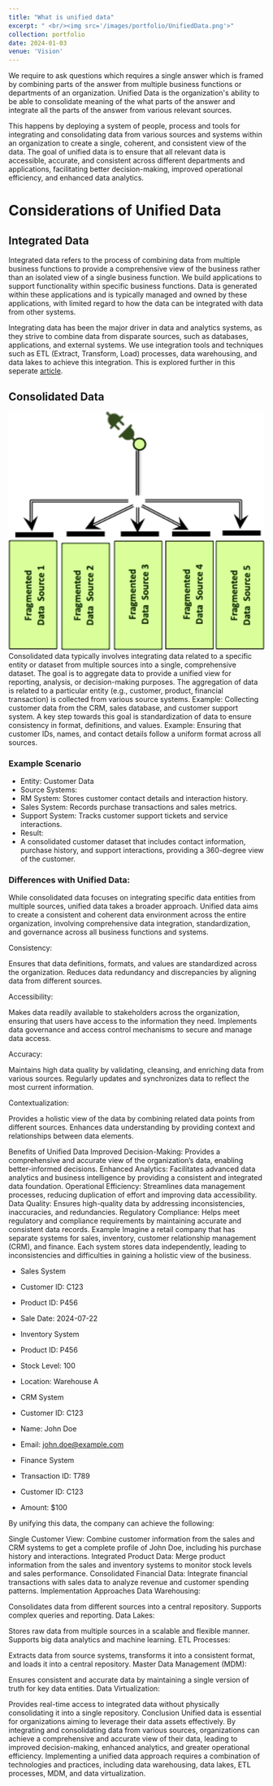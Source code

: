 ```yaml
---
title: "What is unified data"
excerpt: " <br/><img src='/images/portfolio/UnifiedData.png'>"
collection: portfolio
date: 2024-01-03
venue: 'Vision'
---
```


We require to ask questions which requires a single answer which is framed by combining parts of the answer from multiple business functions or departments of an organization. Unified Data is the organization's ability to be able to consolidate meaning of the what parts of the answer and integrate all the parts of the answer from various relevant sources. 

This happens by deploying a system of people, process and tools for integrating and consolidating data from various sources and systems within an organization to create a single, coherent, and consistent view of the data. The goal of unified data is to ensure that all relevant data is accessible, accurate, and consistent across different departments and applications, facilitating better decision-making, improved operational efficiency, and enhanced data analytics.

# Considerations of Unified Data

## Integrated Data
Integrated data refers to the process of combining data from multiple business functions to provide a comprehensive view of the business rather than an isolated view of a single business function. We build applications to support functionality within specific business functions. Data is generated within these applications and is typically managed and owned by these applications, with limited regard to how the data can be integrated with data from other systems.

Integrating data has been the major driver in data and analytics systems, as they strive to combine data from disparate sources, such as databases, applications, and external systems. We use integration tools and techniques such as ETL (Extract, Transform, Load) processes, data warehousing, and data lakes to achieve this integration. This is explored further in this seperate [article](https://nuneskris.github.io/portfolio/1-1-2IntegratedData/).

## Consolidated Data
<img width="612" alt="image" src="/images/portfolio/UnifiedData.png">
Consolidated data typically involves integrating data related to a specific entity or dataset from multiple sources into a single, comprehensive dataset. The goal is to aggregate data to provide a unified view for reporting, analysis, or decision-making purposes. The aggregation of data is related to a particular entity (e.g., customer, product, financial transaction) is collected from various source systems. Example: Collecting customer data from the CRM, sales database, and customer support system. A key step towards this goal is standardization of data to ensure consistency in format, definitions, and values. Example: Ensuring that customer IDs, names, and contact details follow a uniform format across all sources.

### Example Scenario
* Entity: Customer Data
* Source Systems:
*   RM System: Stores customer contact details and interaction history.
*   Sales System: Records purchase transactions and sales metrics.
*   Support System: Tracks customer support tickets and service interactions.
* Result:
*   A consolidated customer dataset that includes contact information, purchase history, and support interactions, providing a 360-degree view of the customer.

### Differences with Unified Data:
While consolidated data focuses on integrating specific data entities from multiple sources, unified data takes a broader approach. Unified data aims to create a consistent and coherent data environment across the entire organization, involving comprehensive data integration, standardization, and governance across all business functions and systems.


Consistency:

Ensures that data definitions, formats, and values are standardized across the organization.
Reduces data redundancy and discrepancies by aligning data from different sources.

Accessibility:

Makes data readily available to stakeholders across the organization, ensuring that users have access to the information they need.
Implements data governance and access control mechanisms to secure and manage data access.

Accuracy:

Maintains high data quality by validating, cleansing, and enriching data from various sources.
Regularly updates and synchronizes data to reflect the most current information.

Contextualization:

Provides a holistic view of the data by combining related data points from different sources.
Enhances data understanding by providing context and relationships between data elements.



Benefits of Unified Data
Improved Decision-Making: Provides a comprehensive and accurate view of the organization’s data, enabling better-informed decisions.
Enhanced Analytics: Facilitates advanced data analytics and business intelligence by providing a consistent and integrated data foundation.
Operational Efficiency: Streamlines data management processes, reducing duplication of effort and improving data accessibility.
Data Quality: Ensures high-quality data by addressing inconsistencies, inaccuracies, and redundancies.
Regulatory Compliance: Helps meet regulatory and compliance requirements by maintaining accurate and consistent data records.
Example
Imagine a retail company that has separate systems for sales, inventory, customer relationship management (CRM), and finance. Each system stores data independently, leading to inconsistencies and difficulties in gaining a holistic view of the business.

* Sales System
*   Customer ID: C123
*   Product ID: P456
*   Sale Date: 2024-07-22

* Inventory System
*   Product ID: P456
*   Stock Level: 100
*   Location: Warehouse A
  
* CRM System
*   Customer ID: C123
*   Name: John Doe
*   Email: john.doe@example.com

* Finance System
*   Transaction ID: T789
*   Customer ID: C123
*   Amount: $100

By unifying this data, the company can achieve the following:

Single Customer View: Combine customer information from the sales and CRM systems to get a complete profile of John Doe, including his purchase history and interactions.
Integrated Product Data: Merge product information from the sales and inventory systems to monitor stock levels and sales performance.
Consolidated Financial Data: Integrate financial transactions with sales data to analyze revenue and customer spending patterns.
Implementation Approaches
Data Warehousing:

Consolidates data from different sources into a central repository.
Supports complex queries and reporting.
Data Lakes:

Stores raw data from multiple sources in a scalable and flexible manner.
Supports big data analytics and machine learning.
ETL Processes:

Extracts data from source systems, transforms it into a consistent format, and loads it into a central repository.
Master Data Management (MDM):

Ensures consistent and accurate data by maintaining a single version of truth for key data entities.
Data Virtualization:

Provides real-time access to integrated data without physically consolidating it into a single repository.
Conclusion
Unified data is essential for organizations aiming to leverage their data assets effectively. By integrating and consolidating data from various sources, organizations can achieve a comprehensive and accurate view of their data, leading to improved decision-making, enhanced analytics, and greater operational efficiency. Implementing a unified data approach requires a combination of technologies and practices, including data warehousing, data lakes, ETL processes, MDM, and data virtualization.
